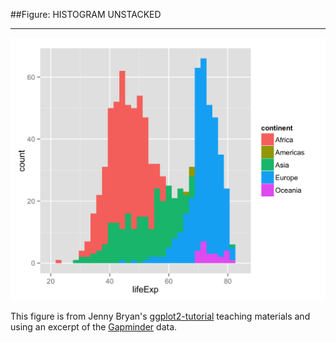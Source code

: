 ##Figure: HISTOGRAM UNSTACKED
***
![`0028_histogram-unstacked`](0028_histogram-unstacked.png)

This figure is from Jenny Bryan's [ggplot2-tutorial](https://github.com/jennybc/ggplot2-tutorial) teaching materials and using an excerpt of the [Gapminder](https://github.com/jennybc/gapminder) data.
